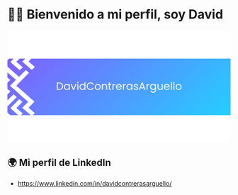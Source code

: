 # 👋🏻 Bienvenido a mi perfil, soy David
![Banner del perfil](https://github.com/DavidContrerasArguello/DavidContrerasArguello/blob/main/DavidContrerasArguello.png)

## 🌍 Mi perfil de LinkedIn
- https://www.linkedin.com/in/davidcontrerasarguello/
